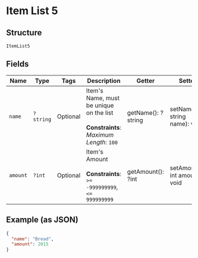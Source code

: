 
# Item List 5

## Structure

`ItemList5`

## Fields

| Name | Type | Tags | Description | Getter | Setter |
|  --- | --- | --- | --- | --- | --- |
| `name` | `?string` | Optional | Item's Name, must be unique on the list<br><br>**Constraints**: *Maximum Length*: `100` | getName(): ?string | setName(?string name): void |
| `amount` | `?int` | Optional | Item's Amount<br><br>**Constraints**: `>= -999999999`, `<= 999999999` | getAmount(): ?int | setAmount(?int amount): void |

## Example (as JSON)

```json
{
  "name": "Bread",
  "amount": 2015
}
```

